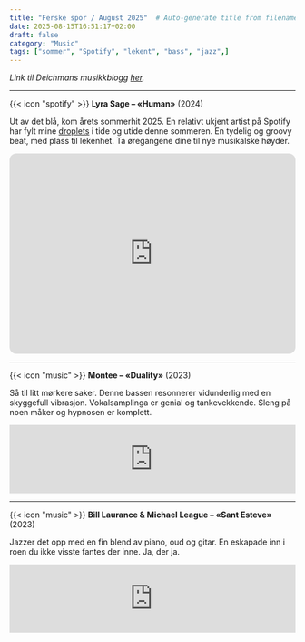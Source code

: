 ```yaml
---
title: "Ferske spor / August 2025"  # Auto-generate title from filename
date: 2025-08-15T16:51:17+02:00
draft: false
category: "Music" 
tags: ["sommer", "Spotify", "lekent", "bass", "jazz",]
---
```

_Link til Deichmans musikkblogg [her](https://musikk.deichman.no/2025/08/15/ferske-spor-uke-33-2025/#julian)._

***
{{< icon "spotify" >}} **Lyra Sage – «Human»** (2024)

Ut av det blå, kom årets sommerhit 2025. En relativt ukjent artist på Spotify har fylt mine [droplets](https://moondroplab.com/en/products/the-droplet) i tide og utide denne sommeren. En tydelig og groovy beat, med plass til lekenhet. Ta øregangene dine til nye musikalske høyder.

<iframe style="border-radius:12px" src="https://open.spotify.com/embed/track/1od5YTMZzzOHAFcifuy8OZ?utm_source=generator" width="100%" height="352" frameBorder="0" allowfullscreen="" allow="autoplay; clipboard-write; encrypted-media; fullscreen; picture-in-picture" loading="lazy"></iframe>

***
{{< icon "music" >}} **Montee – «Duality»** (2023)

Så til litt mørkere saker. Denne bassen resonnerer vidunderlig med en skyggefull vibrasjon. Vokalsamplinga er genial og tankevekkende. Sleng på noen måker og hypnosen er komplett.

<iframe style="border: 0; width: 100%; height: 120px;" src="https://bandcamp.com/EmbeddedPlayer/track=388472124/size=large/bgcol=333333/linkcol=2ebd35/tracklist=false/artwork=small/transparent=true/" seamless><a href="https://monteemusic.bandcamp.com/track/duality">Duality by Montee</a></iframe>

***
{{< icon "music" >}} **Bill Laurance & Michael League – «Sant Esteve»** (2023)

Jazzer det opp med en fin blend av piano, oud og gitar. En eskapade inn i roen du ikke visste fantes der inne. Ja, der ja.

<iframe style="border: 0; width: 100%; height: 120px;" src="https://bandcamp.com/EmbeddedPlayer/album=416307448/size=large/bgcol=333333/linkcol=2ebd35/tracklist=false/artwork=small/track=2724534702/transparent=true/" seamless><a href="https://actrecords.bandcamp.com/album/where-you-wish-you-were">Where You Wish You Were by Bill Laurance &amp; Michael League</a></iframe>
